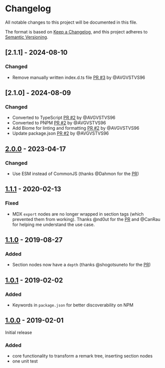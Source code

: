 # Changelog
All notable changes to this project will be documented in this file.

The format is based on [Keep a Changelog](https://keepachangelog.com/en/1.0.0/),
and this project adheres to [Semantic Versioning](https://semver.org/spec/v2.0.0.html).

## [2.1.1] - 2024-08-10
### Changed
- Remove manually written index.d.ts file [PR #3](https://github.com/avgvstvs96/remark-sectionize/pull/3) by @AVGVSTVS96

## [2.1.0] - 2024-08-09
### Changed
- Converted to TypeScript [PR #2](https://github.com/avgvstvs96/remark-sectionize/pull/2) by @AVGVSTVS96
- Converted to PNPM [PR #2](https://github.com/avgvstvs96/remark-sectionize/pull/2) by @AVGVSTVS96
- Add Biome for linting and formatting [PR #2](https://github.com/avgvstvs96/remark-sectionize/pull/2) by @AVGVSTVS96
- Update package.json [PR #2](https://github.com/avgvstvs96/remark-sectionize/pull/2) by @AVGVSTVS96

## [2.0.0] - 2023-04-17
### Changed
- Use ESM instead of CommonJS (thanks @Dahmon for the [PR](https://github.com/jake-low/remark-sectionize/pull/12))

## [1.1.1] - 2020-02-13
### Fixed
- MDX `export` nodes are no longer wrapped in section tags (which prevented them from working). Thanks @nd0ut for the [PR](https://github.com/jake-low/remark-sectionize/pull/2) and @CanRau for helping me understand the use case.

## [1.1.0] - 2019-08-27
### Added
- Section nodes now have a `depth` (thanks @shogotsuneto for the [PR](https://github.com/jake-low/remark-sectionize/pull/1))

## [1.0.1] - 2019-02-02
### Added
- Keywords in `package.json` for better discoverability on NPM

## [1.0.0] - 2019-02-01

Initial release

### Added
- core functionality to transform a remark tree, inserting section nodes
- one unit test

[Unreleased]: https://github.com/jake-low/remark-sectionize/compare/v2.0.0...HEAD
[2.0.0]: https://github.com/jake-low/remark-sectionize/compare/v1.1.0...v2.0.0
[1.1.1]: https://github.com/jake-low/remark-sectionize/compare/v1.1.0...v1.1.1
[1.1.0]: https://github.com/jake-low/remark-sectionize/compare/v1.0.1...v1.1.0
[1.0.1]: https://github.com/jake-low/remark-sectionize/compare/v1.0.0...v1.0.1
[1.0.0]: https://github.com/jake-low/remark-sectionize/releases/tag/v1.0.0
